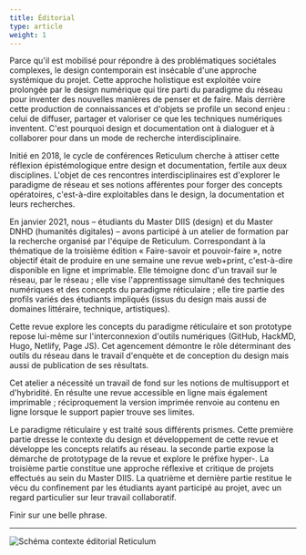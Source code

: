 ```yaml
---
title: Éditorial
type: article
weight: 1
---
```


Parce qu'il est mobilisé pour répondre à des problématiques sociétales complexes, le design contemporain est insécable d'une approche  systémique du projet. Cette approche holistique est exploitée voire prolongée par le design numérique qui tire parti du paradigme du réseau pour inventer des nouvelles manières de penser et de faire. Mais derrière cette production de connaissances et d'objets se profile un second enjeu : celui de diffuser, partager et valoriser ce que les techniques numériques inventent. C'est pourquoi design et documentation ont à dialoguer et à collaborer pour dans un mode de recherche interdisciplinaire.

Initié en 2018, le cycle de conférences Reticulum cherche à attiser cette réflexion épistémologique entre design et documentation, fertile aux deux disciplines. L'objet de ces rencontres interdisciplinaires est d'explorer le paradigme de réseau et ses notions afférentes pour forger des concepts opératoires, c'est-à-dire exploitables dans le design, la documentation et leurs recherches.

En janvier 2021, nous – étudiants du Master DIIS (design) et du Master DNHD (humanités digitales) – avons participé à un atelier de formation par la recherche organisé par l'équipe de Reticulum. Correspondant à la thématique de la troisième édition « Faire-savoir et pouvoir-faire », notre objectif était de produire en une semaine une revue web+print, c'est-à-dire disponible en ligne et imprimable. Elle témoigne donc d'un travail sur le réseau, par le réseau ; elle vise l'apprentissage simultané des techniques numériques et des concepts du paradigme réticulaire ; elle tire partie des profils variés des étudiants impliqués (issus du design mais aussi de domaines littéraire, technique, artistiques).

Cette revue explore les concepts du paradigme réticulaire et son prototype repose lui-même sur l'interconnexion d'outils numériques (GitHub, HackMD, Hugo, Netlify, Page JS). Cet agencement démontre le rôle déterminant des outils du réseau dans le travail d'enquète et de conception du design mais aussi de publication de ses résultats.

Cet atelier a nécessité un travail de fond sur les notions de multisupport et d'hybridité. En résulte une revue accessible en ligne mais également imprimable ; réciproquement la version imprimée renvoie au contenu en ligne lorsque le support papier trouve ses limites.

Le paradigme réticulaire y est traité sous différents prismes. Cette première partie dresse le contexte du design et développement de cette revue et développe les concepts relatifs au réseau. la seconde partie expose la démarche de prototypage de la revue et explore le préfixe hyper-. La troisième partie constitue une approche réflexive et critique de projets effectués au sein du Master DIIS. La quatrième et dernière partie restitue le vécu du confinement par les étudiants ayant participé au projet, avec un regard particulier sur leur travail collaboratif.

Finir sur une belle phrase.

***


![Schéma contexte éditorial Reticulum]()